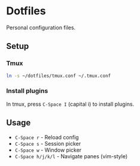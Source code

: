 # Dotfiles

Personal configuration files.

## Setup

### Tmux
```bash
ln -s ~/dotfiles/tmux.conf ~/.tmux.conf
```

### Install plugins
In tmux, press `C-Space I` (capital i) to install plugins.

## Usage
- `C-Space r` - Reload config
- `C-Space s` - Session picker  
- `C-Space w` - Window picker
- `C-Space h/j/k/l` - Navigate panes (vim-style)